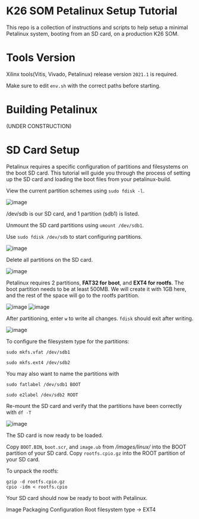 # K26 SOM Petalinux Setup Tutorial
This repo is a collection of instructions and scripts to help setup a minimal Petalinux system, booting from an SD card, on a production K26 SOM.

# Tools Version
Xilinx tools(Vitis, Vivado, Petalinux) release version `2021.1` is required.

Make sure to edit `env.sh` with the correct paths before starting.

# Building Petalinux
(UNDER CONSTRUCTION)

# SD Card Setup
Petalinux requires a specific configuration of partitions and filesystems on the boot SD card.
This tutorial will guide you through the process of setting up the SD card and loading the boot files from your petalinux-build.

View the current partition schemes using `sudo fdisk -l`.

![image](https://user-images.githubusercontent.com/65555647/202134189-1bc00bf1-c3d1-46b6-bf5c-c16048b5525b.png) 

/dev/sdb is our SD card, and 1 partition (sdb1) is listed.


Unmount the SD card partitions using `umount /dev/sdb1`.


Use `sudo fdisk /dev/sdb` to start configuring partitions.

![image](https://user-images.githubusercontent.com/65555647/202135125-960edd1e-59fd-4859-a241-0d8b0f02b56a.png)

Delete all partitions on the SD card.

![image](https://user-images.githubusercontent.com/65555647/202136239-a5e38cbc-f744-42eb-a994-8d329b469907.png)


Petalinux requires 2 partitions, **FAT32 for boot**, and **EXT4 for rootfs**. The boot partition needs to be at least 500MB. We will create it with 1GB here, and the rest of the space will go to the rootfs partition.

![image](https://user-images.githubusercontent.com/65555647/202137099-ff2d2009-4f0c-41d8-829a-820eab09b23d.png)
![image](https://user-images.githubusercontent.com/65555647/202137142-ea56cbb2-990e-4db6-ac62-348212d48374.png)

After partitioning, enter `w` to write all changes. `fdisk` should exit after writing.

![image](https://user-images.githubusercontent.com/65555647/202137429-3972b0b8-5e6d-47a1-92ff-acaf45044302.png)


To configure the filesystem type for the partitions:

`sudo mkfs.vfat /dev/sdb1`

`sudo mkfs.ext4 /dev/sdb2`

You may also want to name the partitions with

`sudo fatlabel /dev/sdb1 BOOT`

`sudo e2label /dev/sdb2 ROOT`


Re-mount the SD card and verify that the partitions have been correctly with `df -T`

![image](https://user-images.githubusercontent.com/65555647/202139812-fe8016c8-a943-4d14-8a68-26c7399a89c3.png)

The SD card is now ready to be loaded.


Copy `BOOT.BIN`, `boot.scr`, and `image.ub` from *<your petalinux project>/images/linux/* into the BOOT partition of your SD card.
Copy `rootfs.cpio.gz` into the ROOT partition of your SD card.

To unpack the rootfs:
```
gzip -d rootfs.cpio.gz
cpio -idm < rootfs.cpio
```

Your SD card should now be ready to boot with Petalinux.


Image Packaging Configuration 
Root filesystem type -> EXT4



